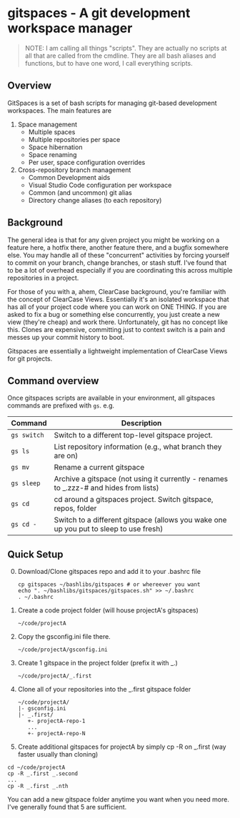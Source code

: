 # gitspaces - A git development workspace manager

> NOTE: I am calling all things "scripts". They are actually no scripts at all that are called from the cmdline. They are all bash aliases and functions, but to have one word, I call everything scripts.

## Overview

GitSpaces is a set of bash scripts for managing git-based development workspaces. The main features are

1. Space management
   * Multiple spaces
   * Multiple repositories per space
   * Space hibernation
   * Space renaming
   * Per user, space configuration overrides
2. Cross-repository branch management
   * Common Development aids
   * Visual Studio Code configuration per workspace
   * Common (and uncommon) git alias
   * Directory change aliases (to each repository)

## Background

The general idea is that for any given project you might be working on a feature here, a hotfix there, another feature there, 
and a bugfix somewhere else. You may handle all of these "concurrent" activities by forcing yourself to commit on your branch,
change branches, or stash stuff. I've found that to be a lot of overhead especially if you are coordinating this across multiple
repositories in a project.

For those of you with a, ahem, ClearCase background, you're familiar with the concept of ClearCase Views. Essentially it's an
isolated workspace that has all of your project code where you can work on ONE THING. If you are asked to fix a bug or
something else concurrently, you just create a new view (they're cheap) and work there. Unfortunately, git has no concept
like this. Clones are expensive, committing just to context switch is a pain and messes up your commit history to boot.

Gitspaces are essentially a lightweight implementation of ClearCase Views for git projects.

## Command overview

Once gitspaces scripts are available in your environment, all gitspaces commands are prefixed with `gs`. e.g.

Command     | Description
------------|------------------------
`gs switch` | Switch to a different top-level gitspace project.
`gs ls`     | List repository information (e.g., what branch they are on)
`gs mv`     | Rename a current gitspace
`gs sleep`  | Archive a gitspace (not using it currently - renames to _.zzz-# and hides from lists)
`gs cd`     | cd around a gitspaces project. Switch gitspace, repos, folder
`gs cd -`   | Switch to a different gitspace (allows you wake one up you put to sleep to use fresh)


## Quick Setup

0. Download/Clone gitspaces repo and add it to your .bashrc file

   ```
   cp gitspaces ~/bashlibs/gitspaces # or whereever you want
   echo ". ~/bashlibs/gitspaces/gitspaces.sh" >> ~/.bashrc
   . ~/.bashrc
   ```
   
1. Create a code project folder (will house projectA's gitspaces)

   `~/code/projectA`

2. Copy the gsconfig.ini file there.
   
   `~/code/projectA/gsconfig.ini`

3. Create 1 gitspace in the project folder (prefix it with \_.)

   `~/code/projectA/_.first`
   
4. Clone all of your repositories into the \_.first gitspace folder

   ```
   ~/code/projectA/
   |- gsconfig.ini
   |- _.first/
      +- projectA-repo-1
      ...
      +- projectA-repo-N
   ```
5. Create additional gitspaces for projectA by simply cp -R on _.first (way faster usually than cloning)

  ```
  cd ~/code/projectA
  cp -R _.first _.second
  ...
  cp -R _.first _.nth
  ```
  
  You can add a new gitspace folder anytime you want when you need more. I've generally found that 5 are sufficient.
